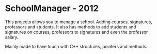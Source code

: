 SchoolManager - 2012
=============
This projects allows you to manage a school. Adding courses, signatures, professors and students. It also has methods to add students and signatures on courses, professors to signatures and even the professor salary.

Mainly made to have touch with C++ structures, pointers and methods.
